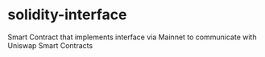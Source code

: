 # solidity-interface
Smart Contract that implements interface via Mainnet to communicate with Uniswap Smart Contracts
